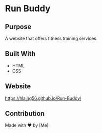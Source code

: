 # Run Buddy

## Purpose
A website that offers fitness training services.

## Built With
* HTML
* CSS

## Website
https://hlaing56.github.io/Run-Buddy/

## Contribution
Made with ❤️ by [Me]
